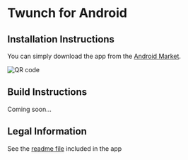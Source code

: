 
Twunch for Android
==================

Installation Instructions
-------------------------

You can simply download the app from the [Android Market](https://market.android.com/details?id=be.norio.twunch.android).

![QR code](https://chart.googleapis.com/chart?chs=150x150&cht=qr&chl=https://market.android.com/details?id=be.norio.twunch.android)

Build Instructions
------------------

Coming soon...

Legal Information
-----------------

See the [readme file](https://github.com/litrik/be.norio.twunch.android/blob/master/be.norio.twunch.android/assets/about.html) included in the app
